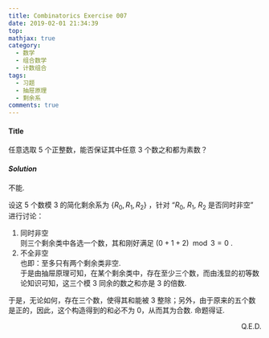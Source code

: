 ```yaml
---
title: Combinatorics Exercise 007
date: 2019-02-01 21:34:39
top:
mathjax: true
category:
  - 数学
  - 组合数学
  - 计数组合
tags:
  - 习题
  - 抽屉原理
  - 剩余系
comments: true
---
```


#### Title

任意选取 $5$ 个正整数，能否保证其中任意 $3$ 个数之和都为素数？

<!-- more -->

#### *Solution*

不能. 

设这 $5$ 个数模 $3$ 的简化剩余系为 $\{R_0,R_1,R_2\}$ ，针对 “$R_0$, $R_1$, $R_2$ 是否同时非空” 进行讨论：

1. 同时非空  
   则三个剩余类中各选一个数，其和刚好满足 $(0+1+2)\mod 3 = 0$ . 
2. 不全非空  
   也即：至多只有两个剩余类非空.  
   于是由抽屉原理可知，在某个剩余类中，存在至少三个数，而由浅显的初等数论知识可知，这三个模 $3$ 同余的数之和亦是 $3​$ 的倍数.  

于是，无论如何，存在三个数，使得其和能被 $3$ 整除；另外，由于原来的五个数是正的，因此，这个构造得到的和必不为 $0​$，从而其为合数. 命题得证. 

<p align="right">Q.E.D.</p>

